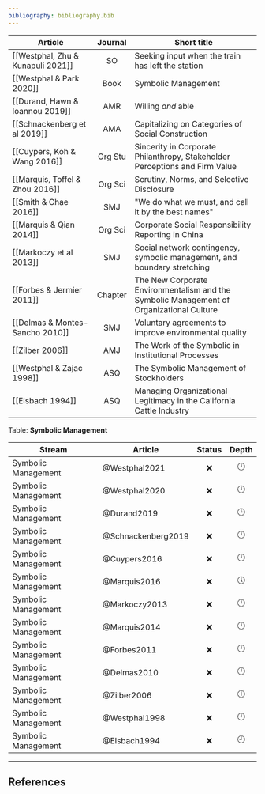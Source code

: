 ```yaml
---
bibliography: bibliography.bib
---
```


Article                             |Journal| Short title
------------                        | :-:   | ------------------------
[[Westphal, Zhu & Kunapuli 2021]]   | SO    | Seeking input when the train has left the station
[[Westphal & Park 2020]]            | Book  | Symbolic Management
[[Durand, Hawn & Ioannou 2019]]     | AMR   | Willing *and* able
[[Schnackenberg et al 2019]]        | AMA   | Capitalizing on Categories of Social Construction
[[Cuypers, Koh & Wang 2016]]        |Org Stu| Sincerity in Corporate Philanthropy, Stakeholder Perceptions and Firm Value
[[Marquis, Toffel & Zhou 2016]]     |Org Sci| Scrutiny, Norms, and Selective Disclosure
[[Smith & Chae 2016]]               | SMJ   | "We do what we must, and call it by the best names"
[[Marquis & Qian 2014]]             |Org Sci| Corporate Social Responsibility Reporting in China
[[Markoczy et al 2013]]             | SMJ   | Social network contingency, symbolic management, and boundary stretching
[[Forbes & Jermier 2011]]           |Chapter| The New Corporate Environmentalism and the Symbolic Management of Organizational Culture
[[Delmas & Montes-Sancho 2010]]     | SMJ   | Voluntary agreements to improve environmental quality
[[Zilber 2006]]                     | AMJ   | The Work of the Symbolic in Institutional Processes
[[Westphal & Zajac 1998]]           | ASQ   | The Symbolic Management of Stockholders
[[Elsbach 1994]]                    | ASQ   | Managing Organizational Legitimacy in the California Cattle Industry
Table: **Symbolic Management**


Stream                  |Article                | Status    | Depth  
----                    |--------               | :-:       | :-:    
Symbolic Management     | @Westphal2021         | :x:       | :clock12:
Symbolic Management     | @Westphal2020         | :x:       | :clock12:
Symbolic Management     | @Durand2019           | :x:       | :clock3:
Symbolic Management     | @Schnackenberg2019    | :x:       | :clock12:
Symbolic Management     | @Cuypers2016          | :x:       | :clock12:
Symbolic Management     | @Marquis2016          | :x:       | :clock5:
Symbolic Management     | @Markoczy2013         | :x:       | :clock12:
Symbolic Management     | @Marquis2014          | :x:       | :clock12:
Symbolic Management     | @Forbes2011           | :x:       | :clock12:
Symbolic Management     | @Delmas2010           | :x:       | :clock12:
Symbolic Management     | @Zilber2006           | :x:       | :clock6:
Symbolic Management     | @Westphal1998         | :x:       | :clock12:
Symbolic Management     | @Elsbach1994          | :x:       | :clock9:

---

## References